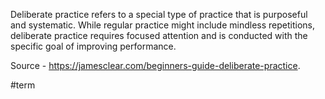 Deliberate practice refers to a special type of practice that is purposeful and systematic. While regular practice might include mindless repetitions, deliberate practice requires focused attention and is conducted with the specific goal of improving performance.

Source - https://jamesclear.com/beginners-guide-deliberate-practice.

#term